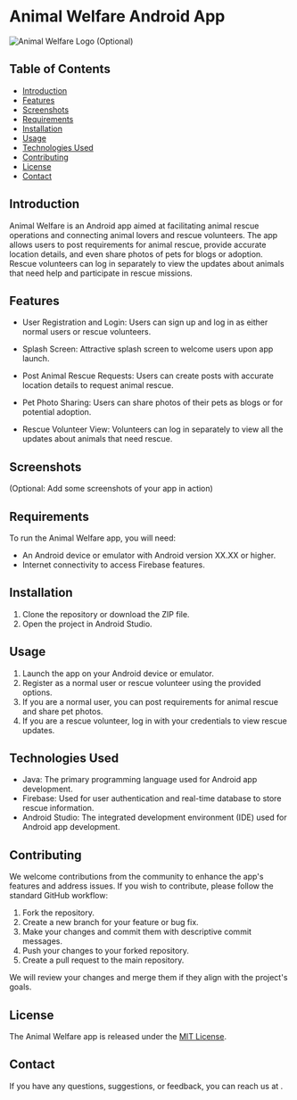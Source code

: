
# Animal Welfare Android App

![Animal Welfare Logo](path_to_your_logo.png) (Optional)

## Table of Contents
- [Introduction](#introduction)
- [Features](#features)
- [Screenshots](#screenshots)
- [Requirements](#requirements)
- [Installation](#installation)
- [Usage](#usage)
- [Technologies Used](#technologies-used)
- [Contributing](#contributing)
- [License](#license)
- [Contact](#contact)

## Introduction

Animal Welfare is an Android app aimed at facilitating animal rescue operations and connecting animal lovers and rescue volunteers. The app allows users to post requirements for animal rescue, provide accurate location details, and even share photos of pets for blogs or adoption. Rescue volunteers can log in separately to view the updates about animals that need help and participate in rescue missions.

## Features

- User Registration and Login: Users can sign up and log in as either normal users or rescue volunteers.

- Splash Screen: Attractive splash screen to welcome users upon app launch.

- Post Animal Rescue Requests: Users can create posts with accurate location details to request animal rescue.

- Pet Photo Sharing: Users can share photos of their pets as blogs or for potential adoption.

- Rescue Volunteer View: Volunteers can log in separately to view all the updates about animals that need rescue.

## Screenshots

(Optional: Add some screenshots of your app in action)

## Requirements

To run the Animal Welfare app, you will need:

- An Android device or emulator with Android version XX.XX or higher.
- Internet connectivity to access Firebase features.

## Installation

1. Clone the repository or download the ZIP file.
2. Open the project in Android Studio.

## Usage

1. Launch the app on your Android device or emulator.
2. Register as a normal user or rescue volunteer using the provided options.
3. If you are a normal user, you can post requirements for animal rescue and share pet photos.
4. If you are a rescue volunteer, log in with your credentials to view rescue updates.

## Technologies Used

- Java: The primary programming language used for Android app development.
- Firebase: Used for user authentication and real-time database to store rescue information.
- Android Studio: The integrated development environment (IDE) used for Android app development.

## Contributing

We welcome contributions from the community to enhance the app's features and address issues. If you wish to contribute, please follow the standard GitHub workflow:

1. Fork the repository.
2. Create a new branch for your feature or bug fix.
3. Make your changes and commit them with descriptive commit messages.
4. Push your changes to your forked repository.
5. Create a pull request to the main repository.

We will review your changes and merge them if they align with the project's goals.

## License

The Animal Welfare app is released under the [MIT License](LICENSE).

## Contact

If you have any questions, suggestions, or feedback, you can reach us at .

